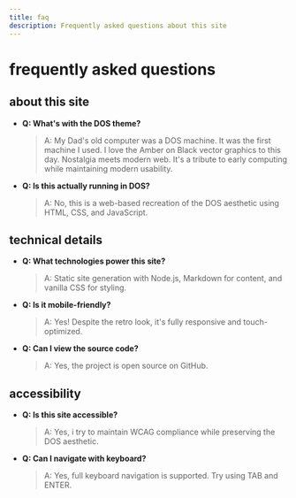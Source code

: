 ```yaml
---
title: faq
description: Frequently asked questions about this site
---
```


# frequently asked questions

<section>

## about this site

- **Q: What's with the DOS theme?**
  > A: My Dad's old computer was a DOS machine. It was the first machine I used. I love the Amber on Black vector graphics to this day. Nostalgia meets modern web. It's a tribute to early computing while maintaining modern usability.

- **Q: Is this actually running in DOS?**
  > A: No, this is a web-based recreation of the DOS aesthetic using HTML, CSS, and JavaScript.

</section>

<section>

## technical details

- **Q: What technologies power this site?**
  > A: Static site generation with Node.js, Markdown for content, and vanilla CSS for styling.

- **Q: Is it mobile-friendly?**
  > A: Yes! Despite the retro look, it's fully responsive and touch-optimized.

- **Q: Can I view the source code?**
  > A: Yes, the project is open source on GitHub.

</section>

<section>

## accessibility

- **Q: Is this site accessible?**
  > A: Yes, i try to maintain WCAG compliance while preserving the DOS aesthetic.

- **Q: Can I navigate with keyboard?**
  > A: Yes, full keyboard navigation is supported. Try using TAB and ENTER.

</section>